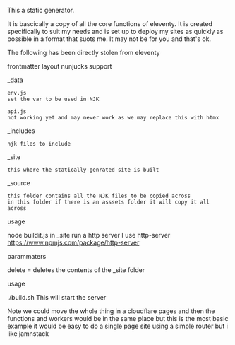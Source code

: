 This a static generator.

It is bascically a copy of all the core functions of eleventy. It is created specifically to suit my needs and is set up to deploy my sites as quickly as possible in a format that suots me.
It may not be for you and that's ok.

The following has been directly stolen from eleventy

frontmatter
layout
nunjucks support

\_data

    env.js
    set the var to be used in NJK

    api.js
    not working yet and may never work as we may replace this with htmx

\_includes

    njk files to include

\_site

    this where the statically genrated site is built

\_source

    this folder contains all the NJK files to be copied across
    in this folder if there is an asssets folder it will copy it all across

usage

node buildit.js
in \_site run a http server I use http-server https://www.npmjs.com/package/http-server

parammaters

delete = deletes the contents of the \_site folder

usage

./build.sh
This will start the server

Note we could move the whole thing in a cloudflare pages and then the functions and workers would be in the same place but this is the most basic example
it would be easy to do a single page site using a simple router but i like jamnstack
